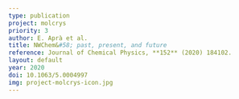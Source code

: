 ```yaml
---
type: publication
project: molcrys
priority: 3
author: E. Aprà et al.
title: NWChem&#58; past, present, and future
reference: Journal of Chemical Physics, **152** (2020) 184102.
layout: default
year: 2020
doi: 10.1063/5.0004997
img: project-molcrys-icon.jpg
---
```

